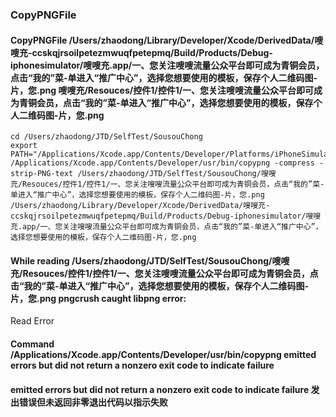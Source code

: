 
### CopyPNGFile
#### CopyPNGFile /Users/zhaodong/Library/Developer/Xcode/DerivedData/嗖嗖充-ccskqjrsoilpetezmwuqfpetepmq/Build/Products/Debug-iphonesimulator/嗖嗖充.app/一、您关注嗖嗖流量公众平台即可成为青铜会员，点击“我的”菜-单进入“推广中心”，选择您想要使用的模板，保存个人二维码图-片，您.png 嗖嗖充/Resouces/控件1/控件1/一、您关注嗖嗖流量公众平台即可成为青铜会员，点击“我的”菜-单进入“推广中心”，选择您想要使用的模板，保存个人二维码图-片，您.png
    cd /Users/zhaodong/JTD/SelfTest/SousouChong
    export PATH="/Applications/Xcode.app/Contents/Developer/Platforms/iPhoneSimulator.platform/Developer/usr/bin:/Applications/Xcode.app/Contents/Developer/usr/bin:/usr/local/bin:/usr/bin:/bin:/usr/sbin:/sbin"
    /Applications/Xcode.app/Contents/Developer/usr/bin/copypng -compress -strip-PNG-text /Users/zhaodong/JTD/SelfTest/SousouChong/嗖嗖充/Resouces/控件1/控件1/一、您关注嗖嗖流量公众平台即可成为青铜会员，点击“我的”菜-单进入“推广中心”，选择您想要使用的模板，保存个人二维码图-片，您.png /Users/zhaodong/Library/Developer/Xcode/DerivedData/嗖嗖充-ccskqjrsoilpetezmwuqfpetepmq/Build/Products/Debug-iphonesimulator/嗖嗖充.app/一、您关注嗖嗖流量公众平台即可成为青铜会员，点击“我的”菜-单进入“推广中心”，选择您想要使用的模板，保存个人二维码图-片，您.png
#### While reading /Users/zhaodong/JTD/SelfTest/SousouChong/嗖嗖充/Resouces/控件1/控件1/一、您关注嗖嗖流量公众平台即可成为青铜会员，点击“我的”菜-单进入“推广中心”，选择您想要使用的模板，保存个人二维码图-片，您.png pngcrush caught libpng error:

   Read Error

#### Command /Applications/Xcode.app/Contents/Developer/usr/bin/copypng emitted errors but did not return a nonzero exit code to indicate failure
#### emitted errors but did not return a nonzero exit code to indicate failure 发出错误但未返回非零退出代码以指示失败


